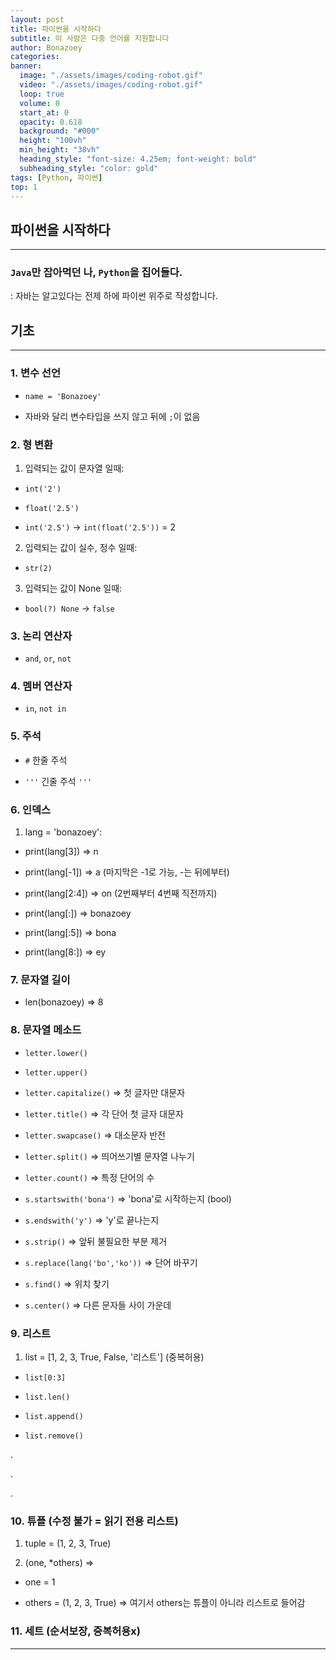```yaml
---
layout: post
title: 파이썬을 시작하다
subtitle: 이 사람은 다중 언어를 지원합니다
author: Bonazoey
categories:
banner:
  image: "./assets/images/coding-robot.gif"
  video: "./assets/images/coding-robot.gif"
  loop: true
  volume: 0
  start_at: 0
  opacity: 0.618
  background: "#000"
  height: "100vh"
  min_height: "38vh"
  heading_style: "font-size: 4.25em; font-weight: bold"
  subheading_style: "color: gold"
tags: [Python, 파이썬]
top: 1
---
```


## 파이썬을 시작하다

---

### `Java`만 잡아먹던 나, `Python`을 집어들다.

: 자바는 알고있다는 전제 하에 파이썬 위주로 작성합니다.



## 기초

---

### 1. 변수 선언

* `name = 'Bonazoey'`

* 자바와 달리 변수타입을 쓰지 않고 뒤에 `;`이 없음

 
### 2. 형 변환

1. 입력되는 값이 문자열 일때:

* `int('2')`

* `float('2.5')`

* `int('2.5')` -> `int(float('2.5'))` = 2

2. 입력되는 값이 실수, 정수 일때:

* `str(2)`

3. 입력되는 값이 None 일때: 

* `bool(?) None` -> `false`


### 3. 논리 연산자

* `and`, `or`, `not`

 
### 4. 멤버 연산자

* `in`, `not in`

  
### 5. 주석

* `#` 한줄 주석

* `'''` 긴줄 주석 `'''`

 
### 6. 인덱스 

1. lang = 'bonazoey':

* print(lang[3]) => n

* print(lang[-1]) => a (마지막은 -1로 가능, -는 뒤에부터)

* print(lang[2:4]) => on (2번째부터 4번째 직전까지)

* print(lang[:]) => bonazoey

* print(lang[:5]) => bona

* print(lang[8:]) => ey

 
### 7. 문자열 길이

* len(bonazoey) => 8

 
### 8. 문자열 메소드

* `letter.lower()`

* `letter.upper()`

* `letter.capitalize()` => 첫 글자만 대문자

* `letter.title()` => 각 단어 첫 글자 대문자

* `letter.swapcase()` => 대소문자 반전

* `letter.split()` => 띄어쓰기별 문자열 나누기

* `letter.count()` => 특정 단어의 수

* `s.startswith('bona')` => 'bona'로 시작하는지 (bool)

* `s.endswith('y')` => 'y'로 끝나는지

* `s.strip()` => 앞뒤 불필요한 부분 제거

* `s.replace(lang('bo','ko'))` => 단어 바꾸기

* `s.find()` => 위치 찾기

* `s.center()` => 다른 문자들 사이 가운데

 
### 9. 리스트

1. list = [1, 2, 3, True, False, '리스트'] (중복허용)

* `list[0:3]`

* `list.len()`

* `list.append()`

* `list.remove()`

.

.

.

  
### 10. 튜플 (수정 불가 = 읽기 전용 리스트)

1. tuple = (1, 2, 3, True)

2. (one, *others) =>

* one = 1

* others = (1, 2, 3, True) => 여기서 others는 튜플이 아니라 리스트로 들어감

  
### 11. 세트 (순서보장, 중복허용x)

---

